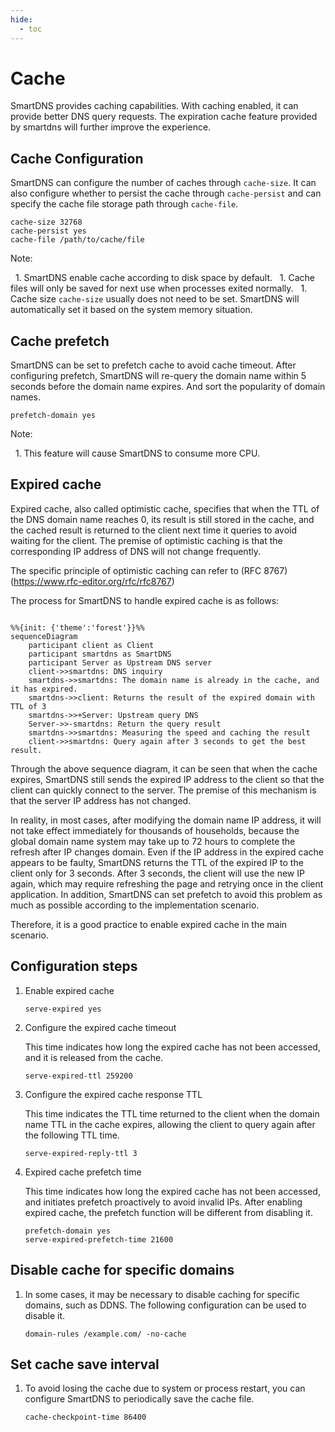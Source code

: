 ```yaml
---
hide:
  - toc
---
```


# Cache

SmartDNS provides caching capabilities. With caching enabled, it can provide better DNS query requests. The expiration cache feature provided by smartdns will further improve the experience.

## Cache Configuration

SmartDNS can configure the number of caches through `cache-size`. It can also configure whether to persist the cache through `cache-persist` and can specify the cache file storage path through `cache-file`.

```shell
cache-size 32768
cache-persist yes
cache-file /path/to/cache/file
```

Note:

  1. SmartDNS enable cache according to disk space by default.
  1. Cache files will only be saved for next use when processes exited normally.
  1. Cache size `cache-size` usually does not need to be set. SmartDNS will automatically set it based on the system memory situation.

## Cache prefetch

SmartDNS can be set to prefetch cache to avoid cache timeout. After configuring prefetch, SmartDNS will re-query the domain name within 5 seconds before the domain name expires. And sort the popularity of domain names.

```shell
prefetch-domain yes
```

Note:

  1. This feature will cause SmartDNS to consume more CPU.

## Expired cache

Expired cache, also called optimistic cache, specifies that when the TTL of the DNS domain name reaches 0, its result is still stored in the cache, and the cached result is returned to the client next time it queries to avoid waiting for the client. The premise of optimistic caching is that the corresponding IP address of DNS will not change frequently.

The specific principle of optimistic caching can refer to (RFC 8767) (https://www.rfc-editor.org/rfc/rfc8767)

The process for SmartDNS to handle expired cache is as follows:

```mermaid

%%{init: {'theme':'forest'}}%%
sequenceDiagram
    participant client as Client
    participant smartdns as SmartDNS
    participant Server as Upstream DNS server
    client->>smartdns: DNS inquiry
    smartdns->>smartdns: The domain name is already in the cache, and it has expired.
    smartdns->>client: Returns the result of the expired domain with TTL of 3
    smartdns->>+Server: Upstream query DNS
    Server->>-smartdns: Return the query result
    smartdns->>smartdns: Measuring the speed and caching the result
    client->>smartdns: Query again after 3 seconds to get the best result.

```

Through the above sequence diagram, it can be seen that when the cache expires, SmartDNS still sends the expired IP address to the client so that the client can quickly connect to the server. The premise of this mechanism is that the server IP address has not changed.

In reality, in most cases, after modifying the domain name IP address, it will not take effect immediately for thousands of households, because the global domain name system may take up to 72 hours to complete the refresh after IP changes domain. Even if the IP address in the expired cache appears to be faulty, SmartDNS returns the TTL of the expired IP to the client only for 3 seconds. After 3 seconds, the client will use the new IP again, which may require refreshing the page and retrying once in the client application. In addition, SmartDNS can set prefetch to avoid this problem as much as possible according to the implementation scenario.

Therefore, it is a good practice to enable expired cache in the main scenario.

## Configuration steps

1. Enable expired cache

    ```shell
    serve-expired yes
    ```

1. Configure the expired cache timeout

    This time indicates how long the expired cache has not been accessed, and it is released from the cache.

    ```shell
    serve-expired-ttl 259200
    ```

1. Configure the expired cache response TTL

    This time indicates the TTL time returned to the client when the domain name TTL in the cache expires, allowing the client to query again after the following TTL time.

    ```shell
    serve-expired-reply-ttl 3
    ```

1. Expired cache prefetch time

    This time indicates how long the expired cache has not been accessed, and initiates prefetch proactively to avoid invalid IPs. After enabling expired cache, the prefetch function will be different from disabling it.

    ```shell
    prefetch-domain yes
    serve-expired-prefetch-time 21600
    ```

## Disable cache for specific domains

1. In some cases, it may be necessary to disable caching for specific domains, such as DDNS. The following configuration can be used to disable it.

    ```shell
    domain-rules /example.com/ -no-cache
    ```

## Set cache save interval

1. To avoid losing the cache due to system or process restart, you can configure SmartDNS to periodically save the cache file.

    ```shell
    cache-checkpoint-time 86400  
    ```

